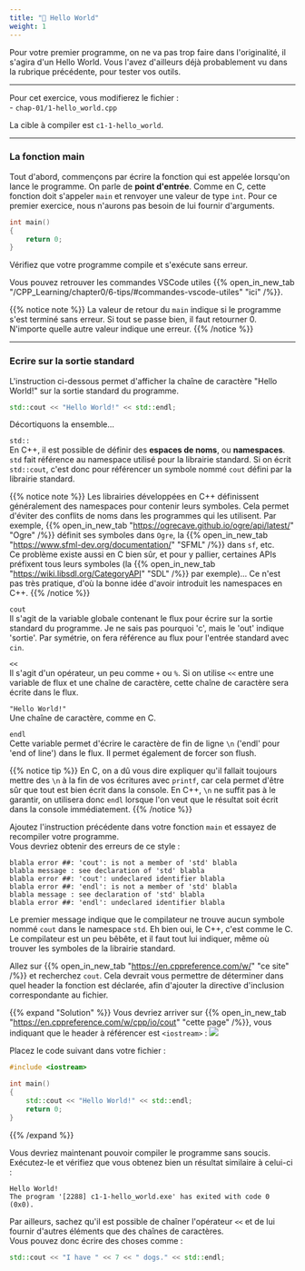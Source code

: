 ```yaml
---
title: "👋 Hello World"
weight: 1
---
```


Pour votre premier programme, on ne va pas trop faire dans l'originalité, il s'agira d'un Hello World.
Vous l'avez d'ailleurs déjà probablement vu dans la rubrique précédente, pour tester vos outils.

---

Pour cet exercice, vous modifierez le fichier :\
\- `chap-01/1-hello_world.cpp`

La cible à compiler est `c1-1-hello_world`.

---

### La fonction main

Tout d'abord, commençons par écrire la fonction qui est appelée lorsqu'on lance le programme. On parle de **point d'entrée**. Comme en C, cette fonction doit s'appeler `main` et renvoyer une valeur de type `int`. Pour ce premier exercice, nous n'aurons pas besoin de lui fournir d'arguments.

```cpp
int main()
{
    return 0;
}
```

Vérifiez que votre programme compile et s'exécute sans erreur.

Vous pouvez retrouver les commandes VSCode utiles {{% open_in_new_tab "/CPP_Learning/chapter0/6-tips/#commandes-vscode-utiles" "ici" /%}}.

{{% notice note %}}
La valeur de retour du `main` indique si le programme s'est terminé sans erreur. Si tout se passe bien, il faut retourner 0. N'importe quelle autre valeur indique une erreur.
{{% /notice %}}

---

### Ecrire sur la sortie standard

L'instruction ci-dessous permet d'afficher la chaîne de caractère "Hello World!" sur la sortie standard du programme. 
```cpp
std::cout << "Hello World!" << std::endl;
```

Décortiquons la ensemble...

`std::`\
En C++, il est possible de définir des **espaces de noms**, ou **namespaces**.\
`std` fait référence au namespace utilisé pour la librairie standard.
Si on écrit `std::cout`, c'est donc pour référencer un symbole nommé `cout` défini par la librairie standard.

{{% notice note %}}
Les librairies développées en C++ définissent généralement des namespaces pour contenir leurs symboles. Cela permet d'éviter des conflits de noms dans les programmes qui les utilisent. Par exemple, {{% open_in_new_tab "https://ogrecave.github.io/ogre/api/latest/" "Ogre" /%}} définit ses symboles dans `Ogre`, la {{% open_in_new_tab "https://www.sfml-dev.org/documentation/" "SFML" /%}} dans `sf`, etc.\
Ce problème existe aussi en C bien sûr, et pour y pallier, certaines APIs préfixent tous leurs symboles (la {{% open_in_new_tab "https://wiki.libsdl.org/CategoryAPI" "SDL" /%}} par exemple)... Ce n'est pas très pratique, d'où la bonne idée d'avoir introduit les namespaces en C++.
{{% /notice %}}

`cout`\
Il s'agit de la variable globale contenant le flux pour écrire sur la sortie standard du programme. Je ne sais pas pourquoi 'c', mais le 'out' indique 'sortie'. Par symétrie, on fera référence au flux pour l'entrée standard avec `cin`.

`<<`\
Il s'agit d'un opérateur, un peu comme `+` ou `%`. Si on utilise `<<` entre une variable de flux et une chaîne de caractère, cette chaîne de caractère sera écrite dans le flux.

`"Hello World!"`\
Une chaîne de caractère, comme en C.

`endl`\
Cette variable permet d'écrire le caractère de fin de ligne `\n` ('endl' pour 'end of line') dans le flux. Il permet également de forcer son flush.

{{% notice tip %}}
En C, on a dû vous dire expliquer qu'il fallait toujours mettre des `\n` à la fin de vos écritures avec `printf`, car cela permet d'être sûr que tout est bien écrit dans la console. En C++, `\n` ne suffit pas à le garantir, on utilisera donc `endl` lorsque l'on veut que le résultat soit écrit dans la console immédiatement.
{{% /notice %}}

Ajoutez l'instruction précédente dans votre fonction `main` et essayez de recompiler votre programme.\
Vous devriez obtenir des erreurs de ce style :
```b
blabla error ##: 'cout': is not a member of 'std' blabla
blabla message : see declaration of 'std' blabla
blabla error ##: 'cout': undeclared identifier blabla
blabla error ##: 'endl': is not a member of 'std' blabla
blabla message : see declaration of 'std' blabla
blabla error ##: 'endl': undeclared identifier blabla
```

Le premier message indique que le compilateur ne trouve aucun symbole nommé `cout` dans le namespace `std`. Eh bien oui, le C++, c'est comme le C. Le compilateur est un peu bêbête, et il faut tout lui indiquer, même où trouver les symboles de la librairie standard.

Allez sur {{% open_in_new_tab "https://en.cppreference.com/w/" "ce site" /%}} et recherchez `cout`. Cela devrait vous permettre de déterminer dans quel header la fonction est déclarée, afin d'ajouter la directive d'inclusion correspondante au fichier.

{{% expand "Solution" %}}
Vous devriez arriver sur {{% open_in_new_tab "https://en.cppreference.com/w/cpp/io/cout" "cette page" /%}}, vous indiquant que le header à référencer est `<iostream>` :
![](/CPP_Learning/images/doc-cout.png)

Placez le code suivant dans votre fichier :
```cpp
#include <iostream>

int main()
{
    std::cout << "Hello World!" << std::endl;
    return 0;
}
```
{{% /expand %}}

Vous devriez maintenant pouvoir compiler le programme sans soucis. Exécutez-le et vérifiez que vous obtenez bien un résultat similaire à celui-ci :
```b
Hello World!
The program '[2288] c1-1-hello_world.exe' has exited with code 0 (0x0).
```

Par ailleurs, sachez qu'il est possible de chaîner l'opérateur `<<` et de lui fournir d'autres éléments que des chaînes de caractères. \
Vous pouvez donc écrire des choses comme :
```cpp
std::cout << "I have " << 7 << " dogs." << std::endl;
```
